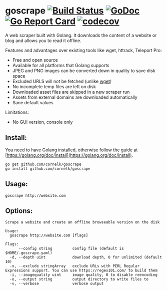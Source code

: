 # goscrape [![Build Status](https://travis-ci.org/cornelk/goscrape.svg?branch=master)](https://travis-ci.org/cornelk/goscrape) [![GoDoc](https://godoc.org/github.com/cornelk/goscrape?status.svg)](https://godoc.org/github.com/cornelk/goscrape) [![Go Report Card](https://goreportcard.com/badge/cornelk/goscrape)](https://goreportcard.com/report/github.com/cornelk/goscrape) [![codecov](https://codecov.io/gh/cornelk/goscrape/branch/master/graph/badge.svg)](https://codecov.io/gh/cornelk/goscrape)

A web scraper built with Golang. It downloads the content of a website or blog and allows you to read it offline.

Features and advantages over existing tools like wget, httrack, Teleport Pro:
* Free and open source
* Available for all platforms that Golang supports
* JPEG and PNG images can be converted down in quality to save disk space
* Excluded URLS will not be fetched (unlike [wget](https://savannah.gnu.org/bugs/?20808))
* No incomplete temp files are left on disk
* Downloaded asset files are skipped in a new scraper run
* Assets from external domains are downloaded automatically
* Sane default values

Limitations:
* No GUI version, console only

## Install:

You need to have Golang installed, otherwise follow the guide at [https://golang.org/doc/install](https://golang.org/doc/install).

```
go get github.com/cornelk/goscrape
go install github.com/cornelk/goscrape
```

## Usage:
```
goscrape http://website.com
```

## Options:

```
Scrape a website and create an offline browseable version on the disk

Usage:
  goscrape http://website.com [flags]

Flags:
      --config string         config file (default is $HOME/.goscrape.yaml)
  -d, --depth uint            download depth, 0 for unlimited (default 10)
  -x, --exclude stringArray   exclude URLs with PERL Regular Expressions support. You can use https://regex101.com/ to build them
  -i, --imagequality uint     image quality, 0 to disable reencoding
  -o, --output string         output directory to write files to
  -v, --verbose               verbose output
```
